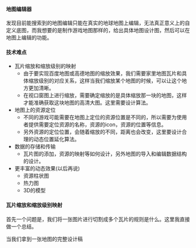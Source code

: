 #### 地图编辑器

发现目前能搜索到的地图编辑只能在真实的地球地图上编辑，无法真正意义上的自定义底图，而我想要的是制作游戏地图那样的，给出具体地图设计图，然后可以在地图上编辑的功能。

#### 技术难点

* 瓦片缩放和缩放级别的映射
  * 由于要实现百度地图或高德地图的缩放效果，我们需要家里地图瓦片和具体缩放级别的对应关系，这样当我们缩放某个地图的时候，可以让这个地方更加清晰。
  * 在视口窗图上进行缩放，需要确定缩放的是具体缩放那一块的地图，这样才能准确获取这块地图的高清大图。这里需要设计算法。
* 地图上的资源定位
  * 不同的游戏可能需要在地图上定位的资源位置是不同的，所以需要为使用者提供需要定位资源的名称，资源的icon，资源的位置等信息。
  * 另外资源的定位位置，会随着缩放的不同，距离也会改变，这里要设计合理的动态位置延化算法。
* 数据的存储和传输
  * 瓦片图的添加，资源的映射等如何设计，另外地图的导入和编辑数据结构的设计。
* 更丰富的动态效果(以后再说)
  * 资源柱状图
  * 热力图
  * 3D的模型



#### 瓦片缩放和缩放级别映射

首先一个问题是，我们将一张图片进行切割成多个瓦片的规则是什么。这里我直接做一个总结。

当我们拿到一张地图的完整设计稿